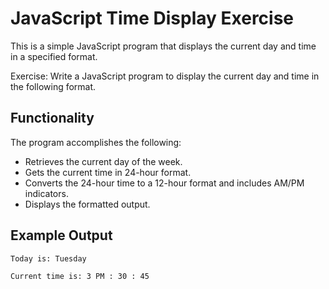 # JavaScript Time Display Exercise

This is a simple JavaScript program that displays the current day and time in a specified format.

Exercise: Write a JavaScript program to display the current day and time in the following format.

## Functionality

The program accomplishes the following:

- Retrieves the current day of the week.
- Gets the current time in 24-hour format.
- Converts the 24-hour time to a 12-hour format and includes AM/PM indicators.
- Displays the formatted output.

## Example Output

`Today is: Tuesday`

`Current time is: 3 PM : 30 : 45`
